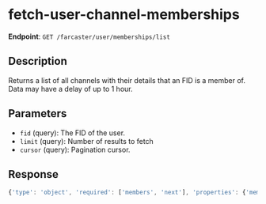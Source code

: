 # fetch-user-channel-memberships

**Endpoint**: `GET /farcaster/user/memberships/list`

## Description
Returns a list of all channels with their details that an FID is a member of. Data may have a delay of up to 1 hour.

## Parameters
- `fid` (query): The FID of the user.
- `limit` (query): Number of results to fetch
- `cursor` (query): Pagination cursor.

## Response
```typescript
{'type': 'object', 'required': ['members', 'next'], 'properties': {'members': {'type': 'array', 'items': {'$ref': '#/components/schemas/ChannelMember'}}, 'next': {'$ref': '#/components/schemas/NextCursor'}}}
```
